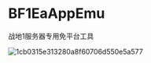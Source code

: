 # BF1EaAppEmu

战地1服务器专用免平台工具

![1cb0315e313280a8f60706d550e5a577](https://github.com/user-attachments/assets/0e1706f2-88ed-40f3-b8de-986dedf400b1)
